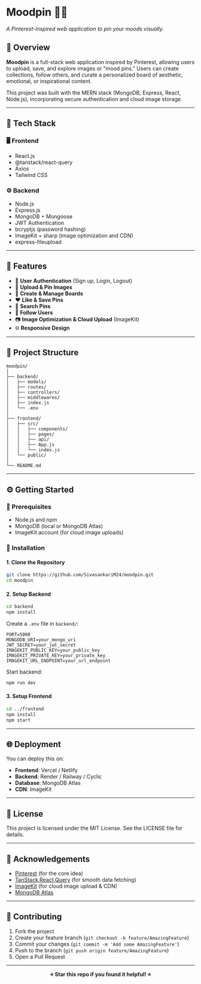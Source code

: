 # Moodpin 🧠📌

*A Pinterest-inspired web application to pin your moods visually.*

## 🌟 Overview

**Moodpin** is a full-stack web application inspired by Pinterest, allowing users to upload, save, and explore images or "mood pins." Users can create collections, follow others, and curate a personalized board of aesthetic, emotional, or inspirational content.

This project was built with the MERN stack (MongoDB, Express, React, Node.js), incorporating secure authentication and cloud image storage.

---

## 🔧 Tech Stack

### 🖥️ Frontend
- React.js
- @tanstack/react-query
- Axios
- Tailwind CSS

### ⚙️ Backend
- Node.js
- Express.js
- MongoDB + Mongoose
- JWT Authentication
- bcryptjs (password hashing)
- ImageKit + sharp (image optimization and CDN)
- express-fileupload

---

## 🚀 Features

- 🔐 **User Authentication** (Sign up, Login, Logout)
- 📌 **Upload & Pin Images**
- 📁 **Create & Manage Boards**
- ❤️ **Like & Save Pins**
- 🔎 **Search Pins**
- 👤 **Follow Users**
- 📷 **Image Optimization & Cloud Upload** (ImageKit)
- 🌐 **Responsive Design**

---

## 📁 Project Structure

```
moodpin/
│
├── backend/
│   ├── models/
│   ├── routes/
│   ├── controllers/
│   ├── middlewares/
│   ├── index.js
│   └── .env
│
├── frontend/
│   ├── src/
│   │   ├── components/
│   │   ├── pages/
│   │   ├── api/
│   │   ├── App.js
│   │   └── index.js
│   └── public/
│
└── README.md
```

---

## ⚙️ Getting Started

### 🔌 Prerequisites

- Node.js and npm
- MongoDB (local or MongoDB Atlas)
- ImageKit account (for cloud image uploads)

### 🔧 Installation

#### 1. Clone the Repository

```bash
git clone https://github.com/SivasankariM24/moodpin.git
cd moodpin
```

#### 2. Setup Backend

```bash
cd backend
npm install
```

Create a `.env` file in `backend/`:

```env
PORT=5000
MONGODB_URI=your_mongo_uri
JWT_SECRET=your_jwt_secret
IMAGEKIT_PUBLIC_KEY=your_public_key
IMAGEKIT_PRIVATE_KEY=your_private_key
IMAGEKIT_URL_ENDPOINT=your_url_endpoint
```

Start backend:

```bash
npm run dev
```

#### 3. Setup Frontend

```bash
cd ../frontend
npm install
npm start
```

---


## 🌐 Deployment

You can deploy this on:

- **Frontend**: Vercel / Netlify
- **Backend**: Render / Railway / Cyclic
- **Database**: MongoDB Atlas
- **CDN**: ImageKit

---


## 📜 License

This project is licensed under the MIT License. See the LICENSE file for details.

---

## 🙌 Acknowledgements

- [Pinterest](https://pinterest.com) (for the core idea)
- [TanStack React Query](https://tanstack.com/query) (for smooth data fetching)
- [ImageKit](https://imagekit.io) (for cloud image upload & CDN)
- [MongoDB Atlas](https://www.mongodb.com/atlas)

---

## 🤝 Contributing

1. Fork the project
2. Create your feature branch (`git checkout -b feature/AmazingFeature`)
3. Commit your changes (`git commit -m 'Add some AmazingFeature'`)
4. Push to the branch (`git push origin feature/AmazingFeature`)
5. Open a Pull Request

---


<div align="center">
  <strong>⭐ Star this repo if you found it helpful! ⭐</strong>
</div>
